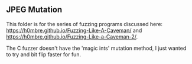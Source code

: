 ## JPEG Mutation

This folder is for the series of fuzzing programs discussed here: https://h0mbre.github.io/Fuzzing-Like-A-Caveman/ and https://h0mbre.github.io/Fuzzing-Like-a-Caveman-2/.

The C fuzzer doesn't have the 'magic ints' mutation method, I just wanted to try and bit flip faster for fun. 
